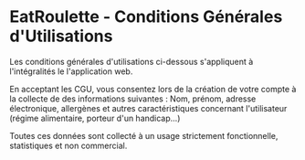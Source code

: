 # EatRoulette - Conditions Générales d'Utilisations



Les conditions générales d'utilisations ci-dessous s'appliquent à l'intégralités le l'application web. 



En acceptant les CGU, vous consentez lors de la création de votre compte à la collecte de des informations suivantes : Nom, prénom, adresse électronique, allergènes et autres caractéristiques concernant l'utilisateur (régime alimentaire, porteur d'un handicap...) 

Toutes ces données sont collecté à un usage strictement fonctionnelle, statistiques et non commercial.


